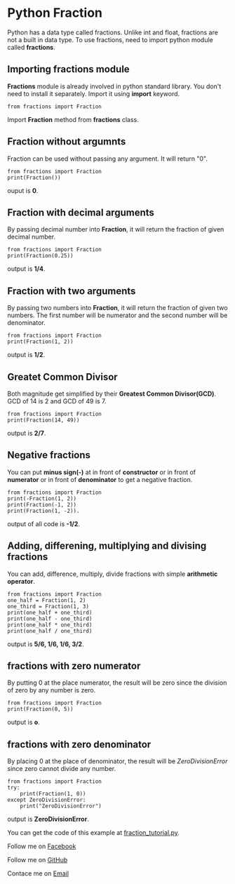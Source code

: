 # Python Fraction
Python has a data type called fractions. Unlike int and float, fractions are not a built in data type. To use fractions, need to import python module called **fractions**.

## Importing fractions module
**Fractions** module is already involved in python standard library. You don't need to install it separately. Import it using **import** keyword.
```
from fractions import Fraction
```
Import **Fraction** method from **fractions** class.

## Fraction without argumnts
Fraction can be used without passing any argument. It will return "0".
```
from fractions import Fraction
print(Fraction())
```
 ouput is **0**.

## Fraction with decimal arguments
By passing decimal number into **Fraction**, it will return the fraction of given decimal number.
```
from fractions import Fraction
print(Fraction(0.25))
```
output is **1/4**.

## Fraction with two arguments
By passing two numbers into **Fraction**, it will return the fraction of given two numbers. The first number will be numerator and the second number will be denominator.
```
from fractions import Fraction
print(Fraction(1, 2))
```
output is **1/2**.

## Greatet Common Divisor

Both magnitude get simplified by their **Greatest Common Divisor(GCD)**. GCD of 14 is 2 and GCD of 49 is 7.
```
from fractions import Fraction
print(Fraction(14, 49))
```
output is **2/7**.

## Negative fractions 

You can put **minus sign(-)** at in front of **constructor** or in front of **numerator** or in front of **denominator** to get a negative fraction.
```
from fractions import Fraction
print(-Fraction(1, 2))
print(Fraction(-1, 2))
print(Fraction(1, -2)).
```
output of all code is **-1/2**.

## Adding, differening, multiplying and divising fractions 
You can add, difference, multiply, divide fractions with simple **arithmetic operator**.
```
from fractions import Fraction
one_half = Fraction(1, 2)
one_third = Fraction(1, 3)
print(one_half + one_third)
print(one_half - one_third)
print(one_half * one_third)
print(one_half / one_third)
```
output is **5/6, 1/6, 1/6, 3/2**.

## fractions with zero numerator
By putting 0 at the place numerator, the result will be zero since the division of zero by any number is zero.
```
from fractions import Fraction
print(Fraction(0, 5))
```
output is **o**.

## fractions with zero denominator
By placing 0 at the place of denominator, the result will be *ZeroDivisionError* since zero cannot divide any number.
```
from fractions import Fraction
try:
    print(Fraction(1, 0))
except ZeroDivisionError:
    print("ZeroDivisionError")
```
output is **ZeroDivisionError**.

You can get the code of this example at [fraction_tutorial.py](https://github.com/aungnyeinchan351/PythonFraction/blob/main/fraction_tutorial.py).

Follow me on [Facebook](https://www.facebook.com/zinyaw3063)

Follow me on [GitHub](https://www.github.com/aungnyeinchan351)

Contace me on [Email](mailto:aungnyeinchan3063@protonmail.com)
